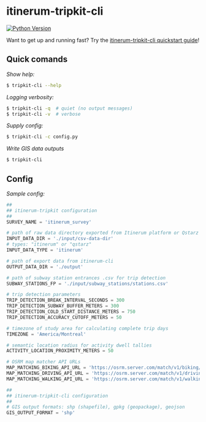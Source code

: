 
# itinerum-tripkit-cli

[![Python Version](https://img.shields.io/badge/Python-3.6%7C3.7-blue.svg?style=flat-square)]()

Want to get up and running fast? Try the [itinerum-tripkit-cli quickstart guide](https://trip-lab.github.io/itinerum-tripkit-cli/quickstart)!


## Quick comands
*Show help:*
```bash
$ tripkit-cli --help
```

*Logging verbosity:*
```bash
$ tripkit-cli -q  # quiet (no output messages)
$ tripkit-cli -v  # verbose
```

*Supply config:*
```bash
$ tripkit-cli -c config.py
```

*Write GIS data outputs*
```bash
$ tripkit-cli
```

## Config
*Sample config:*

```python
##
## itinerum-tripkit configuration
##
SURVEY_NAME = 'itinerum_survey'

# path of raw data directory exported from Itinerum platform or Qstarz
INPUT_DATA_DIR = './input/csv-data-dir'
# types: "itinerum" or "qstarz"
INPUT_DATA_TYPE = 'itinerum'

# path of export data from itinerum-cli
OUTPUT_DATA_DIR = './output'

# path of subway station entrances .csv for trip detection
SUBWAY_STATIONS_FP = './input/subway_stations/stations.csv'

# trip detection parameters
TRIP_DETECTION_BREAK_INTERVAL_SECONDS = 300
TRIP_DETECTION_SUBWAY_BUFFER_METERS = 300
TRIP_DETECTION_COLD_START_DISTANCE_METERS = 750
TRIP_DETECTION_ACCURACY_CUTOFF_METERS = 50

# timezone of study area for calculating complete trip days
TIMEZONE = 'America/Montreal'

# semantic location radius for activity dwell tallies
ACTIVITY_LOCATION_PROXIMITY_METERS = 50

# OSRM map matcher API URLs
MAP_MATCHING_BIKING_API_URL = 'https://osrm.server.com/match/v1/biking/'
MAP_MATCHING_DRIVING_API_URL = 'https://osrm.server.com/match/v1/driving/'
MAP_MATCHING_WALKING_API_URL = 'https://osrm.server.com/match/v1/walking/'

##
## itinerum-tripkit-cli configuration
##
# GIS output formats: shp (shapefile), gpkg (geopackage), geojson
GIS_OUTPUT_FORMAT = 'shp'

```
